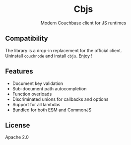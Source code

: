 <h1 align="center">
Cbjs
</h1>
<p align="center">
Modern Couchbase client for JS runtimes
<p>
<!--
<p align="center">
 <a href="https://cbjs.dev">Documentation</a> | <a href="https://cbjs.dev/guide/">Getting Started</a> | <a href="https://cbjs.dev/guide/why">Why Cbjs?</a>
</p>
-->

## Compatibility

The library is a drop-in replacement for the official client.  
Uninstall `couchnode` and install `cbjs`. Enjoy !

## Features

- Document key validation
- Sub-document path autocompletion
- Function overloads
- Discriminated unions for callbacks and options
- Support for all lambdas
- Bundled for both ESM and CommonJS

## License

Apache 2.0

